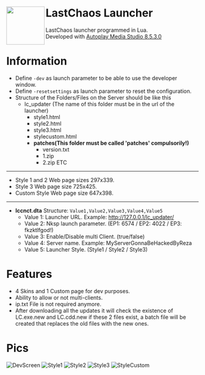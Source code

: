 # LastChaos Launcher <img align="left" src="https://user-images.githubusercontent.com/5092697/138568453-9cbbedb8-7889-4a9d-ac72-5d2dae9bae9f.png" width="100px">

LastChaos launcher programmed in Lua.<br/>
Developed with <a href="https://www.indigorose.com/autoplay-media-studio/">Autoplay Media Studio 8.5.3.0</a>

# Information
* Define ```-dev``` as launch parameter to be able to use the developer window.
* Define ```-resetsettings``` as launch parameter to reset the configuration.
* Structure of the Folders/Files on the Server should be like this
  * lc_updater (The name of this folder must be in the url of the launcher)
    * style1.html
    * style2.html
    * style3.html
    * stylecustom.html
    * __patches(This folder must be called 'patches' compulsorily!)__
      * version.txt
      * 1.zip
      * 2.zip ETC
---
* Style 1 and 2 Web page sizes 297x339.
* Style 3 Web page size 725x425.
* Custom Style Web page size 647x398.
---
* __lccnct.dta__ Structure: ```Value1,Value2,Value3,Value4,Value5```
  * Value 1: Launcher URL. Example: http://127.0.0.1/lc_updater/
  * Value 2: Nksp launch parameter. (EP1: 6574 / EP2: 4022 / EP3: fkzktlfgod!)
  * Value 3: Enable/Disable multi Client. (true/false)
  * Value 4: Server name. Example: MyServerGonnaBeHackedByReza
  * Value 5: Launcher Style. (Style1 / Style2 / Style3)

# Features
* 4 Skins and 1 Custom page for dev purposes.
* Ability to allow or not multi-clients.
* ip.txt File is not required anymore.
* After downloading all the updates it will check the existence of LC.exe.new and LC.cdd.new if these 2 files exist, a batch file will be created that replaces the old files with the new ones.

# Pics
![DevScreen](https://user-images.githubusercontent.com/5092697/139489251-488bb2c8-21be-4112-b217-8602386cfb46.jpg)
![Style1](https://user-images.githubusercontent.com/5092697/139489253-07000c9f-967f-4839-8c53-55890a560521.jpg)
![Style2](https://user-images.githubusercontent.com/5092697/139490209-c1779f92-dab8-4507-8325-318c537c1450.png)
![Style3](https://user-images.githubusercontent.com/5092697/139489259-50cf3e21-dcda-42af-9af7-23341e1e9a76.jpg)
![StyleCustom](https://user-images.githubusercontent.com/5092697/139489893-7f9577fc-db55-447d-8359-e0eb658f67cf.png)
